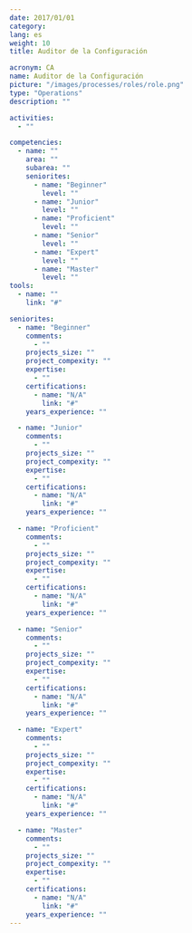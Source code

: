 ```yaml
---
date: 2017/01/01
category:
lang: es
weight: 10
title: Auditor de la Configuración

acronym: CA
name: Auditor de la Configuración
picture: "/images/processes/roles/role.png"
type: "Operations"
description: ""

activities:
  - ""

competencies:
  - name: ""
    area: ""
    subarea: ""
    seniorites:
      - name: "Beginner"
        level: ""
      - name: "Junior"
        level: ""
      - name: "Proficient"
        level: ""
      - name: "Senior"
        level: ""
      - name: "Expert"
        level: ""
      - name: "Master"
        level: ""
tools:
  - name: ""
    link: "#"

seniorites:
  - name: "Beginner"
    comments:
      - ""
    projects_size: ""
    project_compexity: ""
    expertise:
      - ""
    certifications:
      - name: "N/A"
        link: "#"
    years_experience: ""

  - name: "Junior"
    comments:
      - ""
    projects_size: ""
    project_compexity: ""
    expertise:
      - ""
    certifications:
      - name: "N/A"
        link: "#"
    years_experience: ""

  - name: "Proficient"
    comments:
      - ""
    projects_size: ""
    project_compexity: ""
    expertise:
      - ""
    certifications:
      - name: "N/A"
        link: "#"
    years_experience: ""

  - name: "Senior"
    comments:
      - ""
    projects_size: ""
    project_compexity: ""
    expertise:
      - ""
    certifications:
      - name: "N/A"
        link: "#"
    years_experience: ""

  - name: "Expert"
    comments:
      - ""
    projects_size: ""
    project_compexity: ""
    expertise:
      - ""
    certifications:
      - name: "N/A"
        link: "#"
    years_experience: ""

  - name: "Master"
    comments:
      - ""
    projects_size: ""
    project_compexity: ""
    expertise:
      - ""
    certifications:
      - name: "N/A"
        link: "#"
    years_experience: ""
---
```

